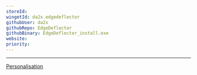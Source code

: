 ```yaml
---
storeId: 
wingetId: da2x.edgedeflector
githubUser: da2x
githubRepo: EdgeDeflector
githubBinary: EdgeDeflector_install.exe
website: 
priority: 
---
```

---

[Personalisation](../notes/Personalisation.md)